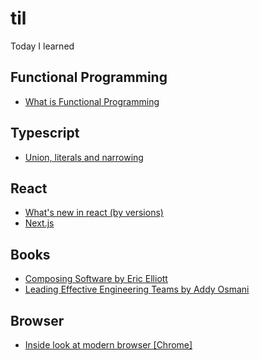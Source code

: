 # til
Today I learned

## Functional Programming

* [What is Functional Programming](/books/composing-software/3-what-is-functional-programming.md)

## Typescript
* [Union, literals and narrowing](./typescript/union-literals-narrowing.md)

## React
* [What's new in react (by versions)](./react/whats-new.md)
* [Next.js](./react/nextjs.md)

## Books

* [Composing Software by Eric Elliott](/books/composing-software/readme.md)
* [Leading Effective Engineering Teams by Addy Osmani](/books/leading-effective-engineering-teams/readme.md)

## Browser

- [Inside look at modern browser [Chrome]](./browser/readme.md)